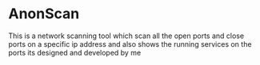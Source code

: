 # AnonScan
This is  a network scanning tool which scan all the open ports and close ports on a specific ip address and also shows the running services on the ports its designed and developed by me 
